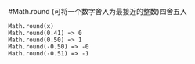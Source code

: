 #Math.round (可将一个数字舍入为最接近的整数)四舍五入

    Math.round(x)
    Math.round(0.41) => 0
    Math.round(0.50) => 1
    Math.round(-0.50) => -0
    Math.round(-0.51) => -1

